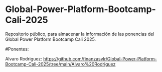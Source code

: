 # Global-Power-Platform-Bootcamp-Cali-2025
Repositorio público, para almacenar la información de las ponencias del Global Power Platform Bootcamp Cali 2025.

#Ponentes:

Alvaro Rodriguez:
https://github.com/finanzasvlr/Global-Power-Platform-Bootcamp-Cali-2025/tree/main/Alvaro%20Rodriguez
